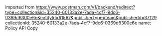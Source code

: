 imported from https://www.postman.com/v1/backend/redirect?type=collection&id=35240-60133a2e-7ada-4cf7-9dc6-0369d6300e6e&entityId=61567&publisherType=team&publisherId=37129
collectionId: 35240-60133a2e-7ada-4cf7-9dc6-0369d6300e6e
name: Policy API Copy